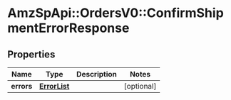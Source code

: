 # AmzSpApi::OrdersV0::ConfirmShipmentErrorResponse

## Properties
Name | Type | Description | Notes
------------ | ------------- | ------------- | -------------
**errors** | [**ErrorList**](ErrorList.md) |  | [optional] 


